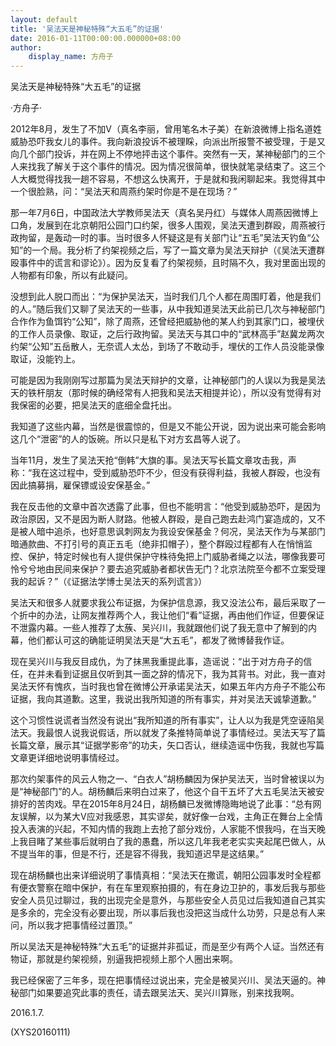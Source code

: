 ```yaml
---
layout: default
title: '吴法天是神秘特殊“大五毛”的证据'
date: 2016-01-11T00:00:00.000000+08:00
author:
    display_name: 方舟子
---
```


吴法天是神秘特殊“大五毛”的证据

·方舟子·

2012年8月，发生了不加V（真名李丽，曾用笔名木子美）在新浪微博上指名道姓威胁恐吓我女儿的事件。我向新浪投诉不被理睬，向派出所报警不被受理，于是又向几个部门投诉，并在网上不停地抨击这个事件。突然有一天，某神秘部门的三个人来找我了解关于这个事件的情况。因为情况很简单，很快就笔录结束了。这三个人大概觉得找我一趟不容易，不想这么快离开，于是就和我闲聊起来。我觉得其中一个很脸熟，问：“吴法天和周燕约架时你是不是在现场？”

那一年7月6日，中国政法大学教师吴法天（真名吴丹红）与媒体人周燕因微博上口角，发展到在北京朝阳公园门口约架，很多人围观，吴法天遭到群殴，周燕被行政拘留，是轰动一时的事。当时很多人怀疑这是有关部门让“五毛”吴法天钓鱼“公知”的一个局。我分析了约架视频之后，写了一篇文章为吴法天辩护（《吴法天遭群殴事件中的谎言和谬论》）。因为反复看了约架视频，且时隔不久，我对里面出现的人物都有印象，所以有此疑问。

没想到此人脱口而出：“为保护吴法天，当时我们几个人都在周围盯着，他是我们的人。”随后我们又聊了吴法天的一些事，从中我知道吴法天此前已几次与神秘部门合作作为鱼饵钓“公知”，除了周燕，还曾经把威胁他的某人约到其家门口，被埋伏的工作人员录像、取证，之后行政拘留。吴法天与其口中的“武林高手”赵冀龙两次约架“公知”五岳散人，无奈谎人太怂，到场了不敢动手，埋伏的工作人员没能录像取证，没能钓上。

可能是因为我刚刚写过那篇为吴法天辩护的文章，让神秘部门的人误以为我是吴法天的铁杆朋友（那时候的确经常有人把我和吴法天相提并论），所以没有觉得有对我保密的必要，把吴法天的底细全盘托出。

我知道了这些内幕，当然是很震惊的，但是又不能公开说，因为说出来可能会影响这几个“泄密”的人的饭碗。所以只是私下对方玄昌等人说了。

当年11月，发生了吴法天抢“倒韩”大旗的事。吴法天写长篇文章攻击我，声称：“我在这过程中，受到威胁恐吓不少，但没有获得利益，我被人群殴，也没有因此搞募捐，雇保镖或设安保基金。”

我在反击他的文章中首次透露了此事，但也不能明言：“他受到威胁恐吓，是因为政治原因，又不是因为断人财路。他被人群殴，是自己跑去赴鸿门宴造成的，又不是被人暗中追杀，也好意思讽刺网友为我设安保基金？何况，吴法天作为与某部门暗通款曲、不打引号的真正五毛（绝非扣帽子），整个群殴过程都有人在悄悄监控、保护，特定时候也有人提供保护守株待兔把上门威胁者绳之以法，哪像我要可怜兮兮地由民间来保护？要去追究威胁者都状告无门？北京法院至今都不立案受理我的起诉？”（《证据法学博士吴法天的系列谎言》）

吴法天和很多人就要求我公布证据，为保护信息源，我又没法公布，最后采取了一个折中的办法，让网友推荐两个人，我让他们“看”证据，再由他们作证，但要保证不泄露内幕。一些人推荐了太蔟、吴兴川，我就跟他们说了我无意中了解到的内幕，他们都认可这的确能证明吴法天是“大五毛”，都发了微博替我作证。

现在吴兴川与我反目成仇，为了抹黑我重提此事，造谣说：“出于对方舟子的信任，在并未看到证据且仅听到其一面之辞的情况下，我为其背书。对此，我一直对吴法天怀有愧疚，当时我也曾在微博公开承诺吴法天，如果五年内方舟子不能公布证据，我向其道歉。这里，我说出我所知道的所有事实，并对吴法天诚挚道歉。”

这个习惯性说谎者当然没有说出“我所知道的所有事实”，让人以为我是凭空诬陷吴法天。我最恨人说我说假话，所以就发了条推特简单说了事情经过。吴法天写了篇长篇文章，展示其“证据学影帝”的功夫，矢口否认，继续造谣中伤我，我就也写篇文章更详细地说明事情经过。

那次约架事件的风云人物之一、“白衣人”胡杨麟因为保护吴法天，当时曾被误以为是“神秘部门”的人。胡杨麟后来明白过来了，他这个自干五坏了大五毛吴法天被安排好的苦肉戏。早在2015年8月24日，胡杨麟已发微博隐晦地说了此事：“总有网友误解，以为某大V应对我感恩，其实谬矣，就好像一台戏，主角正在舞台上全情投入表演的兴起，不知内情的我跑上去抢了部分戏份，人家能不恨我吗，在当天晚上我目睹了某些事后就明白了我的愚蠢，所以这几年我老老实实夹起尾巴做人，从不提当年的事，但是不行，还是容不得我，我知道迟早是这结果。”

现在胡杨麟也出来详细说明了事情真相：“吴法天在撒谎，朝阳公园事发时全程都有便衣警察在暗中保护，有在车里观察拍摄的，有在身边卫护的，事发后我与那些安全人员见过聊过，我的出现完全是意外，与那些安全人员见过后我知道自己其实是多余的，完全没有必要出现，所以事后我也没把这当成什么功劳，只是总有人来问，所以我才把事情经过置顶。”

所以吴法天是神秘特殊“大五毛”的证据并非孤证，而是至少有两个人证。当然还有物证，那就是约架视频，别逼我把视频上那个人圈出来啊。

我已经保密了三年多，现在把事情经过说出来，完全是被吴兴川、吴法天逼的。神秘部门如果要追究此事的责任，请去跟吴法天、吴兴川算账，别来找我啊。

2016.1.7.

(XYS20160111)

